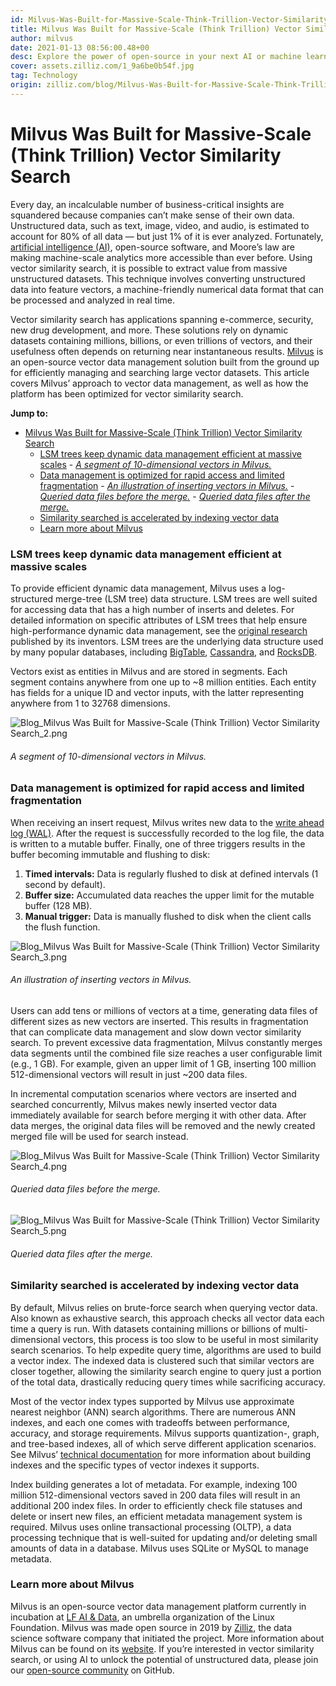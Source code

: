 ```yaml
---
id: Milvus-Was-Built-for-Massive-Scale-Think-Trillion-Vector-Similarity-Search.md
title: Milvus Was Built for Massive-Scale (Think Trillion) Vector Similarity Search
author: milvus
date: 2021-01-13 08:56:00.48+00
desc: Explore the power of open-source in your next AI or machine learning project. Manage massive-scale vector data and power similarity search with Milvus. 
cover: assets.zilliz.com/1_9a6be0b54f.jpg
tag: Technology
origin: zilliz.com/blog/Milvus-Was-Built-for-Massive-Scale-Think-Trillion-Vector-Similarity-Search
---
```

  
# Milvus Was Built for Massive-Scale (Think Trillion) Vector Similarity Search
Every day, an incalculable number of business-critical insights are squandered because companies can’t make sense of their own data. Unstructured data, such as text, image, video, and audio, is estimated to account for 80% of all data — but just 1% of it is ever analyzed. Fortunately, [artificial intelligence (AI)](https://medium.com/unstructured-data-service/the-easiest-way-to-search-among-1-billion-image-vectors-d6faf72e361f), open-source software, and Moore’s law are making machine-scale analytics more accessible than ever before. Using vector similarity search, it is possible to extract value from massive unstructured datasets. This technique involves converting unstructured data into feature vectors, a machine-friendly numerical data format that can be processed and analyzed in real time.

Vector similarity search has applications spanning e-commerce, security, new drug development, and more. These solutions rely on dynamic datasets containing millions, billions, or even trillions of vectors, and their usefulness often depends on returning near instantaneous results. [Milvus](https://milvus.io/) is an open-source vector data management solution built from the ground up for efficiently managing and searching large vector datasets. This article covers Milvus’ approach to vector data management, as well as how the platform has been optimized for vector similarity search.

**Jump to:**
- [Milvus Was Built for Massive-Scale (Think Trillion) Vector Similarity Search](#milvus-was-built-for-massive-scale-think-trillion-vector-similarity-search)
    - [LSM trees keep dynamic data management efficient at massive scales](#lsm-trees-keep-dynamic-data-management-efficient-at-massive-scales)
          - [*A segment of 10-dimensional vectors in Milvus.*](#a-segment-of-10-dimensional-vectors-in-milvus)
    - [Data management is optimized for rapid access and limited fragmentation](#data-management-is-optimized-for-rapid-access-and-limited-fragmentation)
          - [*An illustration of inserting vectors in Milvus.*](#an-illustration-of-inserting-vectors-in-milvus)
          - [*Queried data files before the merge.*](#queried-data-files-before-the-merge)
          - [*Queried data files after the merge.*](#queried-data-files-after-the-merge)
    - [Similarity searched is accelerated by indexing vector data](#similarity-searched-is-accelerated-by-indexing-vector-data)
    - [Learn more about Milvus](#learn-more-about-milvus)

### LSM trees keep dynamic data management efficient at massive scales

To provide efficient dynamic data management, Milvus uses a log-structured merge-tree (LSM tree) data structure. LSM trees are well suited for accessing data that has a high number of inserts and deletes. For detailed information on specific attributes of LSM trees that help ensure high-performance dynamic data management, see the [original research](http://paperhub.s3.amazonaws.com/18e91eb4db2114a06ea614f0384f2784.pdf) published by its inventors. LSM trees are the underlying data structure used by many popular databases, including [BigTable](https://cloud.google.com/bigtable), [Cassandra](https://cassandra.apache.org/), and [RocksDB](https://rocksdb.org/).

Vectors exist as entities in Milvus and are stored in segments. Each segment contains anywhere from one up to ~8 million entities. Each entity has fields for a unique ID and vector inputs, with the latter representing anywhere from 1 to 32768 dimensions.

![Blog_Milvus Was Built for Massive-Scale (Think Trillion) Vector Similarity Search_2.png](https://assets.zilliz.com/Blog_Milvus_Was_Built_for_Massive_Scale_Think_Trillion_Vector_Similarity_Search_2_492d31c7a0.png)
###### *A segment of 10-dimensional vectors in Milvus.*

### Data management is optimized for rapid access and limited fragmentation

When receiving an insert request, Milvus writes new data to the [write ahead log (WAL)](https://milvus.io/docs/v0.11.0/write_ahead_log.md). After the request is successfully recorded to the log file, the data is written to a mutable buffer. Finally, one of three triggers results in the buffer becoming immutable and flushing to disk:

1. **Timed intervals:** Data is regularly flushed to disk at defined intervals (1 second by default).
2. **Buffer size:** Accumulated data reaches the upper limit for the mutable buffer (128 MB).
3. **Manual trigger:** Data is manually flushed to disk when the client calls the flush function.

![Blog_Milvus Was Built for Massive-Scale (Think Trillion) Vector Similarity Search_3.png](https://assets.zilliz.com/Blog_Milvus_Was_Built_for_Massive_Scale_Think_Trillion_Vector_Similarity_Search_3_852dc2c9bb.png)
###### *An illustration of inserting vectors in Milvus.*

Users can add tens or millions of vectors at a time, generating data files of different sizes as new vectors are inserted. This results in fragmentation that can complicate data management and slow down vector similarity search. To prevent excessive data fragmentation, Milvus constantly merges data segments until the combined file size reaches a user configurable limit (e.g., 1 GB). For example, given an upper limit of 1 GB, inserting 100 million 512-dimensional vectors will result in just ~200 data files.

In incremental computation scenarios where vectors are inserted and searched concurrently, Milvus makes newly inserted vector data immediately available for search before merging it with other data. After data merges, the original data files will be removed and the newly created merged file will be used for search instead.

![Blog_Milvus Was Built for Massive-Scale (Think Trillion) Vector Similarity Search_4.png](https://assets.zilliz.com/Blog_Milvus_Was_Built_for_Massive_Scale_Think_Trillion_Vector_Similarity_Search_4_6bef3d914c.png)
###### *Queried data files before the merge.*

![Blog_Milvus Was Built for Massive-Scale (Think Trillion) Vector Similarity Search_5.png](https://assets.zilliz.com/Blog_Milvus_Was_Built_for_Massive_Scale_Think_Trillion_Vector_Similarity_Search_5_3851c2d789.png)
###### *Queried data files after the merge.*

### Similarity searched is accelerated by indexing vector data

By default, Milvus relies on brute-force search when querying vector data. Also known as exhaustive search, this approach checks all vector data each time a query is run. With datasets containing millions or billions of multi-dimensional vectors, this process is too slow to be useful in most similarity search scenarios. To help expedite query time, algorithms are used to build a vector index. The indexed data is clustered such that similar vectors are closer together, allowing the similarity search engine to query just a portion of the total data, drastically reducing query times while sacrificing accuracy.

Most of the vector index types supported by Milvus use approximate nearest neighbor (ANN) search algorithms. There are numerous ANN indexes, and each one comes with tradeoffs between performance, accuracy, and storage requirements. Milvus supports quantization-, graph, and tree-based indexes, all of which serve different application scenarios. See Milvus’ [technical documentation](https://milvus.io/docs/v0.11.0/index.md#CPU) for more information about building indexes and the specific types of vector indexes it supports.

Index building generates a lot of metadata. For example, indexing 100 million 512-dimensional vectors saved in 200 data files will result in an additional 200 index files. In order to efficiently check file statuses and delete or insert new files, an efficient metadata management system is required. Milvus uses online transactional processing (OLTP), a data processing technique that is well-suited for updating and/or deleting small amounts of data in a database. Milvus uses SQLite or MySQL to manage metadata.

### Learn more about Milvus

Milvus is an open-source vector data management platform currently in incubation at [LF AI & Data](https://lfaidata.foundation/), an umbrella organization of the Linux Foundation. Milvus was made open source in 2019 by [Zilliz](https://zilliz.com), the data science software company that initiated the project. More information about Milvus can be found on its [website](https://milvus.io/). If you’re interested in vector similarity search, or using AI to unlock the potential of unstructured data, please join our [open-source community](https://github.com/milvus-io) on GitHub.





  